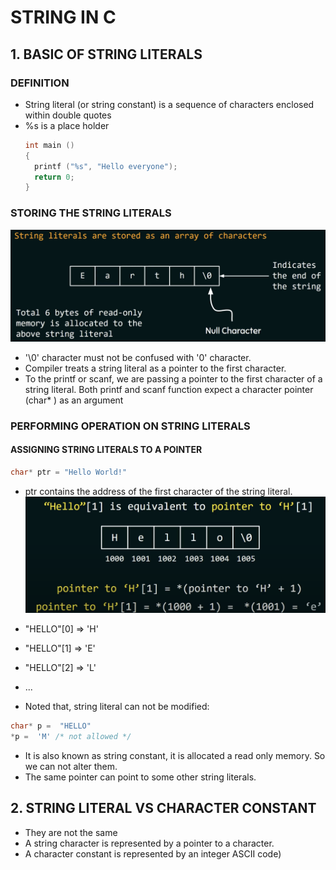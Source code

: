 # STRING IN C
## 1. BASIC OF STRING LITERALS
### DEFINITION
- String literal (or string constant) is a sequence of characters enclosed within double quotes
- %s is a place holder
  ```C
  int main ()
  {
    printf ("%s", "Hello everyone");
    return 0;
  }
  ```
### STORING THE STRING LITERALS
![](./STRING_STORED.png)

- '\0' character must not be confused with '0' character.
- Compiler treats a string literal as a pointer to the first character.
- To the printf or scanf, we are passing a pointer to the first character of a string literal. Both printf and scanf function expect a character pointer (char* ) as an argument

### PERFORMING OPERATION ON STRING LITERALS
#### ASSIGNING STRING LITERALS TO A POINTER
```C
char* ptr = "Hello World!"
```
- ptr contains the address of the first character of the string literal.
![](./STRING_POINTER1.png)
- "HELLO"[0] => 'H'
- "HELLO"[1] => 'E'
- "HELLO"[2] => 'L'
- ...

- Noted that, string literal can not be modified:
```C
char* p =  "HELLO"
*p =  'M' /* not allowed */
```
- It is also known as string constant, it is allocated a read only memory. So we can not alter them.
- The same pointer can point to some other string literals.

## 2. STRING LITERAL VS CHARACTER CONSTANT
- They are not the same
- A string character is represented by a pointer to a character.
- A character constant is represented by an integer ASCII code)


